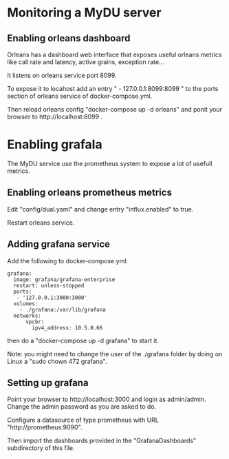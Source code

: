 # Monitoring a MyDU server

## Enabling orleans dashboard

Orleans has a dashboard web interface that exposes useful orleans metrics like
call rate and latency, active grains, exception rate...

It listens on orleans service port 8099.

To expose it to locahost add an entry " - 127.0.0.1:8099:8099 " to the ports
section of orleans service of docker-compose.yml.

Then reload orleans config "docker-compose up -d orleans" and ponit your browser
to http://localhost:8099 .


# Enabling grafala

The MyDU service use the prometheus system to expose a lot of usefull metrics.

## Enabling orleans prometheus metrics

Edit "config/dual.yaml" and change entry "influx.enabled" to true.

Restart orleans service.


## Adding grafana service

Add the following to docker-compose.yml:

    grafana:
      image: grafana/grafana-enterprise
      restart: unless-stopped
      ports:
       - '127.0.0.1:3000:3000'
      volumes:
        - ./grafana:/var/lib/grafana
      networks:
          vpcbr:
            ipv4_address: 10.5.0.66

then do a "docker-compose up -d grafana" to start it.

Note: you might need to change the user of the ./grafana folder by doing on Linux
a "sudo chown 472 grafana".

## Setting up grafana

Point your browser to http://localhost:3000 and login as admin/admin. Change the
admin password as you are asked to do.

Configure a datasource of type prometheus with URL "http://prometheus:9090".

Then import the dashboards provided in the "GrafanaDashboards" subdirectory of this file.

